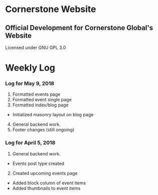 
Cornerstone Website
========================

## Official Development for Cornerstone Global's Website

Licensed under GNU GPL 3.0

# Weekly Log

### Log for May 9, 2018
1. Formatted events page
2. Formatted event single page
3. Formatted index/blog page
  * Initialized masonry layout on blog page
4. General backend work.
5. Footer changes (still ongoing)

### Log for April 5, 2018
1. General backend work.
  * Events post type created
2. Created upcoming events page
  * Added block column of event items
  * Added thumbnails to event items